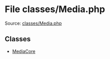 File classes/Media.php
=========

Source: [classes/Media.php](https://github.com/PrestaShop/PrestaShop/blob/1.5.0.9/classes/Media.php)


Classes
-------

* [MediaCore](class.MediaCore.md)

